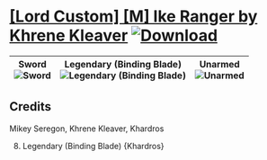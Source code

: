 # [\[Lord Custom\] \[M\] Ike Ranger by Khrene Kleaver](https://git.io/JisDt) [![Download](https://img.shields.io/badge/Download--red?style=social&logo=github)](https://git.io/Jisya)

| <b>Sword</b><br/><img alt="Sword" src="https://git.io/Jis1x"/> | <b>Legendary (Binding Blade)</b><br/><img alt="Legendary (Binding Blade)" src="https://git.io/Jis1h"/> | <b>Unarmed</b><br/><img alt="Unarmed" src="https://git.io/Jis1p"/> |
| :---: | :---: | :---: |

## Credits

Mikey Seregon, Khrene Kleaver, Khardros

8. Legendary (Binding Blade) {Khardros}

